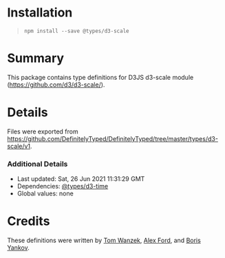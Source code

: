 # Installation
> `npm install --save @types/d3-scale`

# Summary
This package contains type definitions for D3JS d3-scale module (https://github.com/d3/d3-scale/).

# Details
Files were exported from https://github.com/DefinitelyTyped/DefinitelyTyped/tree/master/types/d3-scale/v1.

### Additional Details
 * Last updated: Sat, 26 Jun 2021 11:31:29 GMT
 * Dependencies: [@types/d3-time](https://npmjs.com/package/@types/d3-time)
 * Global values: none

# Credits
These definitions were written by [Tom Wanzek](https://github.com/tomwanzek), [Alex Ford](https://github.com/gustavderdrache), and [Boris Yankov](https://github.com/borisyankov).
